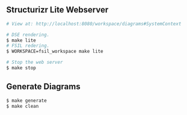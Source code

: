 <!--
Copyright 2025 Robert Bosch GmbH

SPDX-License-Identifier: Apache-2.0
-->

## Structurizr Lite Webserver

```bash
# View at: http://localhost:8080/workspace/diagrams#SystemContext

# DSE rendering.
$ make lite
# FSIL redering.
$ WORKSPACE=fsil_workspace make lite

# Stop the web server
$ make stop
```

## Generate Diagrams

```bash
$ make generate
$ make clean
```
